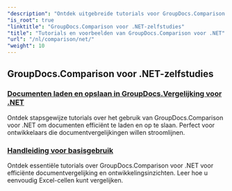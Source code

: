 ```yaml
---
"description": "Ontdek uitgebreide tutorials voor GroupDocs.Comparison voor .NET, waarmee u moeiteloos en efficiënt documenten en mappen kunt vergelijken, beheren en integreren."
"is_root": true
"linktitle": "GroupDocs.Comparison voor .NET-zelfstudies"
"title": "Tutorials en voorbeelden van GroupDocs.Comparison voor .NET"
"url": "/nl/comparison/net/"
"weight": 10
---
```


## GroupDocs.Comparison voor .NET-zelfstudies 
### [Documenten laden en opslaan in GroupDocs.Vergelijking voor .NET](./load-and-save-documents/)
Ontdek stapsgewijze tutorials over het gebruik van GroupDocs.Comparison voor .NET om documenten efficiënt te laden en op te slaan. Perfect voor ontwikkelaars die documentvergelijkingen willen stroomlijnen.
### [Handleiding voor basisgebruik](./guide-to-basic-usage/)
Ontdek essentiële tutorials over GroupDocs.Comparison voor .NET voor efficiënte documentvergelijking en ontwikkelingsinzichten. Leer hoe u eenvoudig Excel-cellen kunt vergelijken.